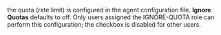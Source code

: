 the quota (rate limit) is configured in the agent configuration file. **Ignore Quotas** defaults to off. Only users assigned the IGNORE-QUOTA role can perform this configuration; the checkbox is disabled for other users.